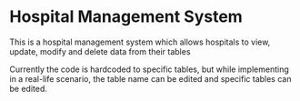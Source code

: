 
# Hospital Management System

This is a hospital management system which allows hospitals to view, update, modify and delete data from their tables

Currently the code is hardcoded to specific tables, but while implementing in a real-life scenario, the table name can be edited and specific tables can be edited.
